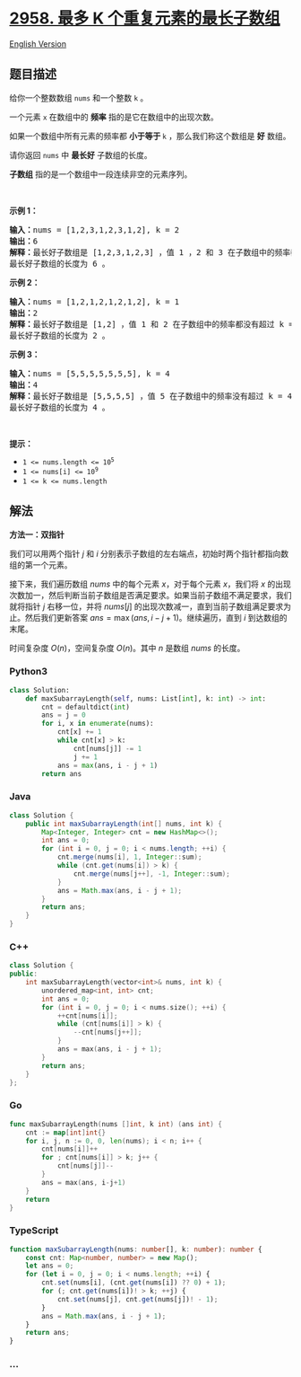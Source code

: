 # [2958. 最多 K 个重复元素的最长子数组](https://leetcode.cn/problems/length-of-longest-subarray-with-at-most-k-frequency)

[English Version](/solution/2900-2999/2958.Length%20of%20Longest%20Subarray%20With%20at%20Most%20K%20Frequency/README_EN.md)

## 题目描述

<!-- 这里写题目描述 -->

<p>给你一个整数数组&nbsp;<code>nums</code>&nbsp;和一个整数&nbsp;<code>k</code>&nbsp;。</p>

<p>一个元素 <code>x</code>&nbsp;在数组中的 <strong>频率</strong>&nbsp;指的是它在数组中的出现次数。</p>

<p>如果一个数组中所有元素的频率都 <strong>小于等于&nbsp;</strong><code>k</code>&nbsp;，那么我们称这个数组是 <strong>好</strong>&nbsp;数组。</p>

<p>请你返回 <code>nums</code>&nbsp;中 <strong>最长好</strong>&nbsp;子数组的长度。</p>

<p><strong>子数组</strong> 指的是一个数组中一段连续非空的元素序列。</p>

<p>&nbsp;</p>

<p><strong class="example">示例 1：</strong></p>

<pre>
<b>输入：</b>nums = [1,2,3,1,2,3,1,2], k = 2
<b>输出：</b>6
<strong>解释：</strong>最长好子数组是 [1,2,3,1,2,3] ，值 1 ，2 和 3 在子数组中的频率都没有超过 k = 2 。[2,3,1,2,3,1] 和 [3,1,2,3,1,2] 也是好子数组。
最长好子数组的长度为 6 。
</pre>

<p><strong class="example">示例 2：</strong></p>

<pre>
<strong>输入：</strong>nums = [1,2,1,2,1,2,1,2], k = 1
<b>输出：</b>2
<b>解释：</b>最长好子数组是 [1,2] ，值 1 和 2 在子数组中的频率都没有超过 k = 1 。[2,1] 也是好子数组。
最长好子数组的长度为 2 。
</pre>

<p><strong class="example">示例 3：</strong></p>

<pre>
<b>输入：</b>nums = [5,5,5,5,5,5,5], k = 4
<b>输出：</b>4
<b>解释：</b>最长好子数组是 [5,5,5,5] ，值 5 在子数组中的频率没有超过 k = 4 。
最长好子数组的长度为 4 。
</pre>

<p>&nbsp;</p>

<p><strong>提示：</strong></p>

<ul>
	<li><code>1 &lt;= nums.length &lt;= 10<sup>5</sup></code></li>
	<li><code>1 &lt;= nums[i] &lt;= 10<sup>9</sup></code></li>
	<li><code>1 &lt;= k &lt;= nums.length</code></li>
</ul>

## 解法

<!-- 这里可写通用的实现逻辑 -->

**方法一：双指针**

我们可以用两个指针 $j$ 和 $i$ 分别表示子数组的左右端点，初始时两个指针都指向数组的第一个元素。

接下来，我们遍历数组 $nums$ 中的每个元素 $x$，对于每个元素 $x$，我们将 $x$ 的出现次数加一，然后判断当前子数组是否满足要求。如果当前子数组不满足要求，我们就将指针 $j$ 右移一位，并将 $nums[j]$ 的出现次数减一，直到当前子数组满足要求为止。然后我们更新答案 $ans = \max(ans, i - j + 1)$。继续遍历，直到 $i$ 到达数组的末尾。

时间复杂度 $O(n)$，空间复杂度 $O(n)$。其中 $n$ 是数组 $nums$ 的长度。

<!-- tabs:start -->

### **Python3**

<!-- 这里可写当前语言的特殊实现逻辑 -->

```python
class Solution:
    def maxSubarrayLength(self, nums: List[int], k: int) -> int:
        cnt = defaultdict(int)
        ans = j = 0
        for i, x in enumerate(nums):
            cnt[x] += 1
            while cnt[x] > k:
                cnt[nums[j]] -= 1
                j += 1
            ans = max(ans, i - j + 1)
        return ans
```

### **Java**

<!-- 这里可写当前语言的特殊实现逻辑 -->

```java
class Solution {
    public int maxSubarrayLength(int[] nums, int k) {
        Map<Integer, Integer> cnt = new HashMap<>();
        int ans = 0;
        for (int i = 0, j = 0; i < nums.length; ++i) {
            cnt.merge(nums[i], 1, Integer::sum);
            while (cnt.get(nums[i]) > k) {
                cnt.merge(nums[j++], -1, Integer::sum);
            }
            ans = Math.max(ans, i - j + 1);
        }
        return ans;
    }
}
```

### **C++**

```cpp
class Solution {
public:
    int maxSubarrayLength(vector<int>& nums, int k) {
        unordered_map<int, int> cnt;
        int ans = 0;
        for (int i = 0, j = 0; i < nums.size(); ++i) {
            ++cnt[nums[i]];
            while (cnt[nums[i]] > k) {
                --cnt[nums[j++]];
            }
            ans = max(ans, i - j + 1);
        }
        return ans;
    }
};
```

### **Go**

```go
func maxSubarrayLength(nums []int, k int) (ans int) {
	cnt := map[int]int{}
	for i, j, n := 0, 0, len(nums); i < n; i++ {
		cnt[nums[i]]++
		for ; cnt[nums[i]] > k; j++ {
			cnt[nums[j]]--
		}
		ans = max(ans, i-j+1)
	}
	return
}
```

### **TypeScript**

```ts
function maxSubarrayLength(nums: number[], k: number): number {
    const cnt: Map<number, number> = new Map();
    let ans = 0;
    for (let i = 0, j = 0; i < nums.length; ++i) {
        cnt.set(nums[i], (cnt.get(nums[i]) ?? 0) + 1);
        for (; cnt.get(nums[i])! > k; ++j) {
            cnt.set(nums[j], cnt.get(nums[j])! - 1);
        }
        ans = Math.max(ans, i - j + 1);
    }
    return ans;
}
```

### **...**

```

```

<!-- tabs:end -->
